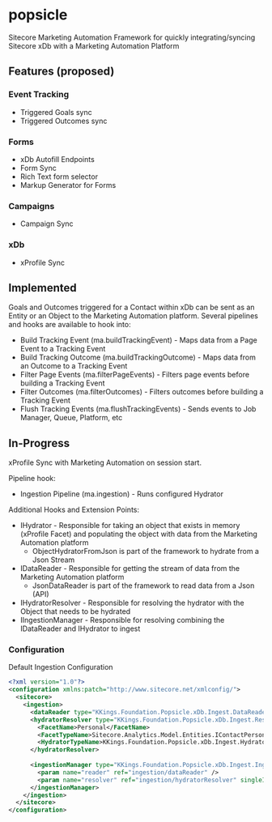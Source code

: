 # popsicle
Sitecore Marketing Automation Framework for quickly integrating/syncing 
Sitecore xDb with a Marketing Automation Platform

## Features (proposed)

### Event Tracking
 - Triggered Goals sync
 - Triggered Outcomes sync

### Forms

- xDb Autofill Endpoints
- Form Sync
- Rich Text form selector
- Markup Generator for Forms

### Campaigns

- Campaign Sync

### xDb

- xProfile Sync

## Implemented
Goals and Outcomes triggered for a Contact within xDb can be sent as an Entity or an Object to the Marketing Automation platform. Several 
pipelines and hooks are available to hook into:

- Build Tracking Event (ma.buildTrackingEvent) - Maps data from a Page Event to a Tracking Event
- Build Tracking Outcome (ma.buildTrackingOutcome) - Maps data from an Outcome to a Tracking Event
- Filter Page Events (ma.filterPageEvents) - Filters page events before building a Tracking Event
- Filter Outcomes (ma.filterOutcomes) - Filters outcomes before building a Tracking Event
- Flush Tracking Events (ma.flushTrackingEvents) - Sends events to Job Manager, Queue, Platform, etc

## In-Progress

xProfile Sync with Marketing Automation on session start.

Pipeline hook:

- Ingestion Pipeline (ma.ingestion) - Runs configured Hydrator

Additional Hooks and Extension Points:

- IHydrator - Responsible for taking an object that exists in memory (xProfile Facet) and populating the object with data from the Marketing Automation platform
  - ObjectHydratorFromJson is part of the framework to hydrate from a Json Stream
- IDataReader - Responsible for getting the stream of data from the Marketing Automation platform
  - JsonDataReader is part of the framework to read data from a Json (API)
- IHydratorResolver - Responsible for resolving the hydrator with the Object that needs to be hydrated
- IIngestionManager - Responsible for resolving combining the IDataReader and IHydrator to ingest

### Configuration 

Default Ingestion Configuration

```xml
<?xml version="1.0"?>
<configuration xmlns:patch="http://www.sitecore.net/xmlconfig/">
  <sitecore>
    <ingestion>
      <dataReader type="KKings.Foundation.Popsicle.xDb.Ingest.DataReader.DefaultDataReader, KKings.Foundation.Popsicle" />
      <hydratorResolver type="KKings.Foundation.Popsicle.xDb.Ingest.Resolvers.HydratorResolver, KKings.Foundation.Popsicle">
        <FacetName>Personal</FacetName>
        <FacetTypeName>Sitecore.Analytics.Model.Entities.IContactPersonalInfo, Sitecore.Analytics.Model</FacetTypeName>
        <HydratorTypeName>KKings.Foundation.Popsicle.xDb.Ingest.Hydrators.ObjectHydratorFromJson, KKings.Foundation.Popsicle</HydratorTypeName>
      </hydratorResolver>
      
      <ingestionManager type="KKings.Foundation.Popsicle.xDb.Ingest.IngestionManager,KKings.Foundation.Popsicle">
        <param name="reader" ref="ingestion/dataReader" />
        <param name="resolver" ref="ingestion/hydratorResolver" singleInstance="true" />
      </ingestionManager>
    </ingestion>
  </sitecore>
</configuration>
```